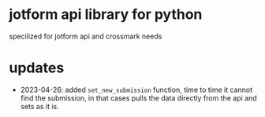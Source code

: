 # jotform api library for python
specilized for jotform api and crossmark needs

# updates
- 2023-04-26: added `set_new_submission` function, time to time it cannot find the submission, in that cases pulls the data directly from the api and sets as it is.